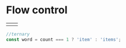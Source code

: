 # Flow control

|  |  |
| :--- | :--- |
|  |  |

```javascript
//ternary
const word = count === 1 ? 'item' : 'items';
```

